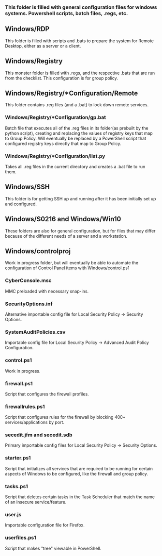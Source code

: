 ### This folder is filled with general configuration files for windows systems. Powershell scripts, batch files, .regs, etc.

## Windows/RDP
This folder is filled with scripts and .bats to prepare the system for Remote Desktop, either as a server or a client.

## Windows/Registry
This monster folder is filled with .regs, and the respective .bats that are run from the checklist. This configuration is for group policy.

## Windows/Registry/\*Configuration/Remote
This folder contains .reg files (and a .bat) to lock down remote services.

### Windows/Registry/\*Configuration/gp.bat
Batch file that executes all of the .reg files in its folder(as prebuilt by the python script), creating and replacing the values of registry keys that map to Group Policy. Will eventually be replaced by a PowerShell script that configured registry keys directly that map to Group Policy.

### Windows/Registry/\*Configuration/list.py
Takes all .reg files in the current directory and creates a .bat file to run them.

## Windows/SSH
This folder is for getting SSH up and running after it has been initially set up and configured.

## Windows/S0216 and Windows/Win10
These folders are also for general configuration, but for files that may differ because of the different needs of a server and a workstation.

## Windows/controlproj
Work in progress folder, but will eventually be able to automate the configuration of Control Panel items with Windows/control.ps1

### CyberConsole.msc
MMC preloaded with necessary snap-ins.

### SecurityOptions.inf
Alternative importable config file for Local Security Policy -> Security Options.

### SystemAuditPolicies.csv
Importable config file for Local Security Policy -> Advanced Audit Policy Configuration.

### control.ps1
Work in progress.

### firewall.ps1
Script that configures the firewall profiles.

### firewallrules.ps1
Script that configures rules for the firewall by blocking 400+ services/applications by port.

### secedit.jfm and secedit.sdb
Primary importable config files for Local Security Policy -> Security Options.

### starter.ps1
Script that initializes all services that are required to be running for certain aspects of Windows to be configured, like the firewall and group policy.

### tasks.ps1
Script that deletes certain tasks in the Task Scheduler that match the name of an insecure service/feature.

### user.js
Importable configuration file for Firefox.

### userfiles.ps1
Script that makes "tree" viewable in PowerShell.
